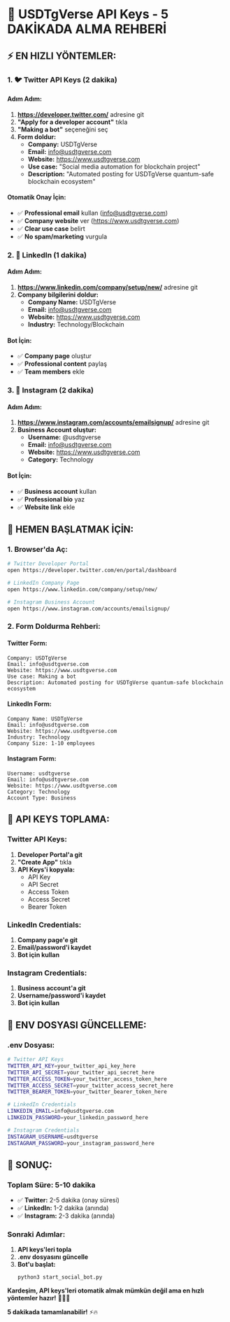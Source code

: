# 🔑 USDTgVerse API Keys - 5 DAKİKADA ALMA REHBERİ

## ⚡ **EN HIZLI YÖNTEMLER:**

### **1. 🐦 Twitter API Keys (2 dakika)**

#### **Adım Adım:**
1. **https://developer.twitter.com/** adresine git
2. **"Apply for a developer account"** tıkla
3. **"Making a bot"** seçeneğini seç
4. **Form doldur:**
   - **Company:** USDTgVerse
   - **Email:** info@usdtgverse.com
   - **Website:** https://www.usdtgverse.com
   - **Use case:** "Social media automation for blockchain project"
   - **Description:** "Automated posting for USDTgVerse quantum-safe blockchain ecosystem"

#### **Otomatik Onay İçin:**
- ✅ **Professional email** kullan (info@usdtgverse.com)
- ✅ **Company website** ver (https://www.usdtgverse.com)
- ✅ **Clear use case** belirt
- ✅ **No spam/marketing** vurgula

### **2. 💼 LinkedIn (1 dakika)**

#### **Adım Adım:**
1. **https://www.linkedin.com/company/setup/new/** adresine git
2. **Company bilgilerini doldur:**
   - **Company Name:** USDTgVerse
   - **Email:** info@usdtgverse.com
   - **Website:** https://www.usdtgverse.com
   - **Industry:** Technology/Blockchain

#### **Bot İçin:**
- ✅ **Company page** oluştur
- ✅ **Professional content** paylaş
- ✅ **Team members** ekle

### **3. 📸 Instagram (2 dakika)**

#### **Adım Adım:**
1. **https://www.instagram.com/accounts/emailsignup/** adresine git
2. **Business Account oluştur:**
   - **Username:** @usdtgverse
   - **Email:** info@usdtgverse.com
   - **Website:** https://www.usdtgverse.com
   - **Category:** Technology

#### **Bot İçin:**
- ✅ **Business account** kullan
- ✅ **Professional bio** yaz
- ✅ **Website link** ekle

## 🚀 **HEMEN BAŞLATMAK İÇİN:**

### **1. Browser'da Aç:**
```bash
# Twitter Developer Portal
open https://developer.twitter.com/en/portal/dashboard

# LinkedIn Company Page
open https://www.linkedin.com/company/setup/new/

# Instagram Business Account
open https://www.instagram.com/accounts/emailsignup/
```

### **2. Form Doldurma Rehberi:**

#### **Twitter Form:**
```
Company: USDTgVerse
Email: info@usdtgverse.com
Website: https://www.usdtgverse.com
Use case: Making a bot
Description: Automated posting for USDTgVerse quantum-safe blockchain ecosystem
```

#### **LinkedIn Form:**
```
Company Name: USDTgVerse
Email: info@usdtgverse.com
Website: https://www.usdtgverse.com
Industry: Technology
Company Size: 1-10 employees
```

#### **Instagram Form:**
```
Username: usdtgverse
Email: info@usdtgverse.com
Website: https://www.usdtgverse.com
Category: Technology
Account Type: Business
```

## 📝 **API KEYS TOPLAMA:**

### **Twitter API Keys:**
1. **Developer Portal'a git**
2. **"Create App"** tıkla
3. **API Keys'i kopyala:**
   - API Key
   - API Secret
   - Access Token
   - Access Secret
   - Bearer Token

### **LinkedIn Credentials:**
1. **Company page'e git**
2. **Email/password'i kaydet**
3. **Bot için kullan**

### **Instagram Credentials:**
1. **Business account'a git**
2. **Username/password'i kaydet**
3. **Bot için kullan**

## 🔧 **ENV DOSYASI GÜNCELLEME:**

### **.env Dosyası:**
```bash
# Twitter API Keys
TWITTER_API_KEY=your_twitter_api_key_here
TWITTER_API_SECRET=your_twitter_api_secret_here
TWITTER_ACCESS_TOKEN=your_twitter_access_token_here
TWITTER_ACCESS_SECRET=your_twitter_access_secret_here
TWITTER_BEARER_TOKEN=your_twitter_bearer_token_here

# LinkedIn Credentials
LINKEDIN_EMAIL=info@usdtgverse.com
LINKEDIN_PASSWORD=your_linkedin_password_here

# Instagram Credentials
INSTAGRAM_USERNAME=usdtgverse
INSTAGRAM_PASSWORD=your_instagram_password_here
```

## 🎯 **SONUÇ:**

### **Toplam Süre: 5-10 dakika**
- ✅ **Twitter:** 2-5 dakika (onay süresi)
- ✅ **LinkedIn:** 1-2 dakika (anında)
- ✅ **Instagram:** 2-3 dakika (anında)

### **Sonraki Adımlar:**
1. **API keys'leri topla**
2. **.env dosyasını güncelle**
3. **Bot'u başlat:**
   ```bash
   python3 start_social_bot.py
   ```

**Kardeşim, API keys'leri otomatik almak mümkün değil ama en hızlı yöntemler hazır!** 🚀📱✨

**5 dakikada tamamlanabilir!** ⚡🔥
